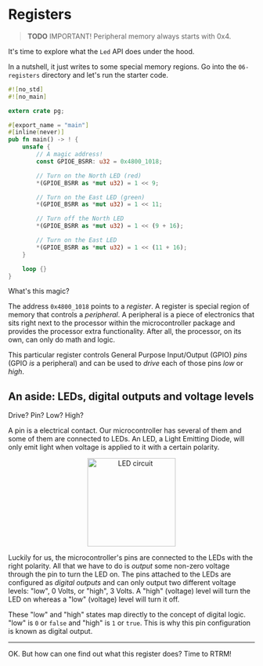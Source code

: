 # Registers

> **TODO** IMPORTANT! Peripheral memory always starts with 0x4.

It's time to explore what the `Led` API does under the hood.

In a nutshell, it just writes to some special memory regions. Go into the
`06-registers` directory and let's run the starter code.

``` rust
#![no_std]
#![no_main]

extern crate pg;

#[export_name = "main"]
#[inline(never)]
pub fn main() -> ! {
    unsafe {
        // A magic address!
        const GPIOE_BSRR: u32 = 0x4800_1018;

        // Turn on the North LED (red)
        *(GPIOE_BSRR as *mut u32) = 1 << 9;

        // Turn on the East LED (green)
        *(GPIOE_BSRR as *mut u32) = 1 << 11;

        // Turn off the North LED
        *(GPIOE_BSRR as *mut u32) = 1 << (9 + 16);

        // Turn on the East LED
        *(GPIOE_BSRR as *mut u32) = 1 << (11 + 16);
    }

    loop {}
}
```

What's this magic?

The address `0x4800_1018` points to a *register*. A register is special region
of memory that controls a *peripheral*. A peripheral is a piece of electronics
that sits right next to the processor within the microcontroller package and
provides the processor extra functionality. After all, the processor, on its
own, can only do math and logic.

This particular register controls General Purpose Input/Output (GPIO) *pins*
(GPIO *is* a peripheral) and can be used to *drive* each of those pins *low* or
*high*.

## An aside: LEDs, digital outputs and voltage levels

Drive? Pin? Low? High?

A pin is a electrical contact. Our microcontroller has several of them and some
of them are connected to LEDs. An LED, a Light Emitting Diode, will only emit
light when voltage is applied to it with a certain polarity.

<p align="center">
<img height=180 title="LED circuit" src="https://upload.wikimedia.org/wikipedia/commons/c/c9/LED_circuit.svg">
</p>

Luckily for us, the microcontroller's pins are connected to the LEDs with the
right polarity. All that we have to do is *output* some non-zero voltage through
the pin to turn the LED on. The pins attached to the LEDs are configured as
*digital outputs* and can only output two different voltage levels: "low", 0
Volts, or "high", 3 Volts. A "high" (voltage) level will turn the LED on whereas
a "low" (voltage) level will turn it off.

These "low" and "high" states map directly to the concept of digital logic.
"low" is `0` or `false` and "high" is `1` or `true`. This is why this pin
configuration is known as digital output.

---

OK. But how can one find out what this register does? Time to RTRM!
